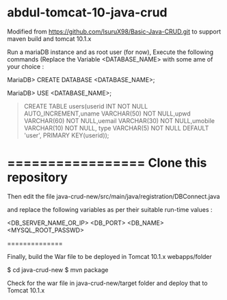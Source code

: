 # abdul-tomcat-10-java-crud

Modified from https://github.com/IsuruX98/Basic-Java-CRUD.git to support maven build and tomcat 10.1.x

Run a mariaDB instance and as root user (for now), Execute the following commands (Replace the Variable <DATABASE_NAME> with some ame of your choice :

MariaDB> CREATE DATABASE <DATABASE_NAME>;

MariaDB> USE <DATABASE_NAME>;

> CREATE TABLE users(userid INT NOT NULL AUTO_INCREMENT,uname VARCHAR(50) NOT NULL,upwd VARCHAR(60) NOT NULL,uemail VARCHAR(30) NOT NULL,umobile VARCHAR(10) NOT NULL, type VARCHAR(5) NOT NULL DEFAULT 'user', PRIMARY KEY(userid));

=================
Clone this repository
==

Then edit the file java-crud-new/src/main/java/registration/DBConnect.java

and replace the following variables as per their suitable run-time values :

<DB_SERVER_NAME_OR_IP>
<DB_PORT>
<DB_NAME>
<MYSQL_ROOT_PASSWD>

==============

Finally, build the War file to be deployed in Tomcat 10.1.x webapps/folder


$ cd java-crud-new
$ mvn package

Check for the war file in java-crud-new/target folder and deploy that to Tomcat 10.1.x

